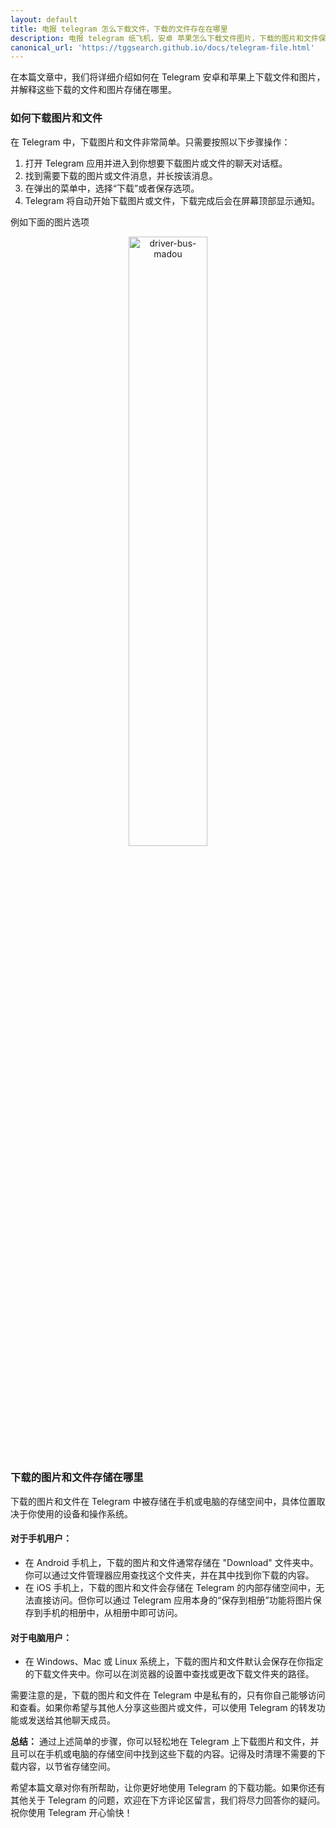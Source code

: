 ```yaml
---
layout: default
title: 电报 telegram 怎么下载文件，下载的文件存在在哪里
description: 电报 telegram 纸飞机，安卓 苹果怎么下载文件图片，下载的图片和文件保存在什么地方，应该如何寻找到
canonical_url: 'https://tggsearch.github.io/docs/telegram-file.html'
---
```

在本篇文章中，我们将详细介绍如何在 Telegram 安卓和苹果上下载文件和图片，并解释这些下载的文件和图片存储在哪里。

### 如何下载图片和文件
在 Telegram 中，下载图片和文件非常简单。只需要按照以下步骤操作：

1. 打开 Telegram 应用并进入到你想要下载图片或文件的聊天对话框。
2. 找到需要下载的图片或文件消息，并长按该消息。
3. 在弹出的菜单中，选择“下载”或者保存选项。
4. Telegram 将自动开始下载图片或文件，下载完成后会在屏幕顶部显示通知。

例如下面的图片选项
<div align=center>
    <img alt="driver-bus-madou" src="https://cdn.jsdelivr.net/gh/tggsearch/tggSearch.github.io/assets/img/telegram-img-download.webp" class="page-img" width="50%"/>
</div>

### 下载的图片和文件存储在哪里
下载的图片和文件在 Telegram 中被存储在手机或电脑的存储空间中，具体位置取决于你使用的设备和操作系统。

#### 对于手机用户：
- 在 Android 手机上，下载的图片和文件通常存储在 "Download" 文件夹中。你可以通过文件管理器应用查找这个文件夹，并在其中找到你下载的内容。
- 在 iOS 手机上，下载的图片和文件会存储在 Telegram 的内部存储空间中，无法直接访问。但你可以通过 Telegram 应用本身的“保存到相册”功能将图片保存到手机的相册中，从相册中即可访问。

#### 对于电脑用户：
- 在 Windows、Mac 或 Linux 系统上，下载的图片和文件默认会保存在你指定的下载文件夹中。你可以在浏览器的设置中查找或更改下载文件夹的路径。

需要注意的是，下载的图片和文件在 Telegram 中是私有的，只有你自己能够访问和查看。如果你希望与其他人分享这些图片或文件，可以使用 Telegram 的转发功能或发送给其他聊天成员。

**总结：**
通过上述简单的步骤，你可以轻松地在 Telegram 上下载图片和文件，并且可以在手机或电脑的存储空间中找到这些下载的内容。记得及时清理不需要的下载内容，以节省存储空间。

希望本篇文章对你有所帮助，让你更好地使用 Telegram 的下载功能。如果你还有其他关于 Telegram 的问题，欢迎在下方评论区留言，我们将尽力回答你的疑问。祝你使用 Telegram 开心愉快！